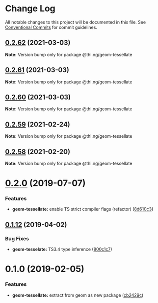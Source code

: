 # Change Log

All notable changes to this project will be documented in this file.
See [Conventional Commits](https://conventionalcommits.org) for commit guidelines.

## [0.2.62](https://github.com/thi-ng/umbrella/compare/@thi.ng/geom-tessellate@0.2.61...@thi.ng/geom-tessellate@0.2.62) (2021-03-03)

**Note:** Version bump only for package @thi.ng/geom-tessellate





## [0.2.61](https://github.com/thi-ng/umbrella/compare/@thi.ng/geom-tessellate@0.2.60...@thi.ng/geom-tessellate@0.2.61) (2021-03-03)

**Note:** Version bump only for package @thi.ng/geom-tessellate





## [0.2.60](https://github.com/thi-ng/umbrella/compare/@thi.ng/geom-tessellate@0.2.59...@thi.ng/geom-tessellate@0.2.60) (2021-03-03)

**Note:** Version bump only for package @thi.ng/geom-tessellate





## [0.2.59](https://github.com/thi-ng/umbrella/compare/@thi.ng/geom-tessellate@0.2.58...@thi.ng/geom-tessellate@0.2.59) (2021-02-24)

**Note:** Version bump only for package @thi.ng/geom-tessellate





## [0.2.58](https://github.com/thi-ng/umbrella/compare/@thi.ng/geom-tessellate@0.2.57...@thi.ng/geom-tessellate@0.2.58) (2021-02-20)

**Note:** Version bump only for package @thi.ng/geom-tessellate





# [0.2.0](https://github.com/thi-ng/umbrella/compare/@thi.ng/geom-tessellate@0.1.17...@thi.ng/geom-tessellate@0.2.0) (2019-07-07)

### Features

* **geom-tessellate:** enable TS strict compiler flags (refactor) ([8d610c3](https://github.com/thi-ng/umbrella/commit/8d610c3))

## [0.1.12](https://github.com/thi-ng/umbrella/compare/@thi.ng/geom-tessellate@0.1.11...@thi.ng/geom-tessellate@0.1.12) (2019-04-02)

### Bug Fixes

* **geom-tesselate:** TS3.4 type inference ([800c1c7](https://github.com/thi-ng/umbrella/commit/800c1c7))

# 0.1.0 (2019-02-05)

### Features

* **geom-tessellate:** extract from geom as new package ([cb2429c](https://github.com/thi-ng/umbrella/commit/cb2429c))
